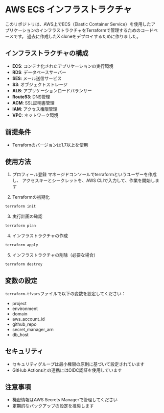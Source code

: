# AWS ECS インフラストラクチャ

このリポジトリは、AWS上でECS（Elastic Container Service）を使用したアプリケーションのインフラストラクチャをTerraformで管理するためのコードベースです。
過去に作成したX cloneをデプロイするために作りました。

## インフラストラクチャの構成

- **ECS**: コンテナ化されたアプリケーションの実行環境
- **RDS**: データベースサーバー
- **SES**: メール送信サービス
- **S3**: オブジェクトストレージ
- **ALB**: アプリケーションロードバランサー
- **Route53**: DNS管理
- **ACM**: SSL証明書管理
- **IAM**: アクセス権限管理
- **VPC**: ネットワーク環境

## 前提条件
- Terrafornのバージョンは1.7以上を使用

## 使用方法

1. プロフィール登録
マネージドコンソールでterraformというユーザーを作成し、
アクセスキーとシークレットを、AWS CLIで入力して、作業を開始します


2. Terraformの初期化
```bash
terraform init
```

3. 実行計画の確認
```bash
terraform plan
```

4. インフラストラクチャの作成
```bash
terraform apply
```

5. インフラストラクチャの削除（必要な場合）
```bash
terraform destroy
```

## 変数の設定

`terraform.tfvars`ファイルで以下の変数を設定してください：

- project
- environment
- domain
- aws_account_id
- github_repo
- secret_manager_arn
- db_host

## セキュリティ

- セキュリティグループは最小権限の原則に基づいて設定されています
- GitHub Actionsとの連携にはOIDC認証を使用しています

## 注意事項

- 機密情報はAWS Secrets Managerで管理してください
- 定期的なバックアップの設定を推奨します
